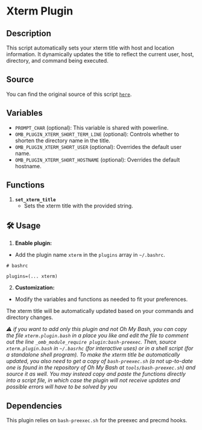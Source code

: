 # Xterm Plugin

## Description

This script automatically sets your xterm title with host and location
information. It dynamically updates the title to reflect the current user, host,
directory, and command being executed.

## Source

You can find the original source of this script
[`here`](HTTPS://GitHub.Com/Bash-it/bash-it/blob/bf2034d13d/plugins/available/xterm.plugin.bash).

## Variables

-   `PROMPT_CHAR` (optional): This variable is shared with powerline.
-   `OMB_PLUGIN_XTERM_SHORT_TERM_LINE` (optional): Controls whether to shorten
    the directory name in the title.
-   `OMB_PLUGIN_XTERM_SHORT_USER` (optional): Overrides the default user name.
-   `OMB_PLUGIN_XTERM_SHORT_HOSTNAME` (optional): Overrides the default
    hostname.

## Functions

1. **`set_xterm_title`**
    - Sets the xterm title with the provided string.

## 🛠️ Usage

1. **Enable plugin:**

-   Add the plugin name `xterm` in the `plugins` array in `~/.bashrc`.

```shell
# bashrc

plugins=(... xterm)
```

2. **Customization:**

-   Modify the variables and functions as needed to fit your preferences.

The xterm title will be automatically updated based on your commands and
directory changes.

_⚠️ if you want to add only this plugin and not Oh My Bash, you can copy the
file `xterm.plugin.bash` in a place you like and edit the file to comment out
the line `_omb_module_require plugin:bash-preexec`. Then, source
`xterm.plugin.bash` in `~/.basrhc` (for interactive uses) or in a shell script
(for a standalone shell program). To make the xterm title be automatically
updated, you also need to get a copy of `bash-preexec.sh` (a not up-to-date one
is found in the repository of Oh My Bash at `tools/bash-preexec.sh`) and source
it as well. You may instead copy and paste the functions directly into a script
file, in which case the plugin will not receive updates and possible errors will
have to be solved by you_

## Dependencies

This plugin relies on `bash-preexec.sh` for the preexec and precmd hooks.
